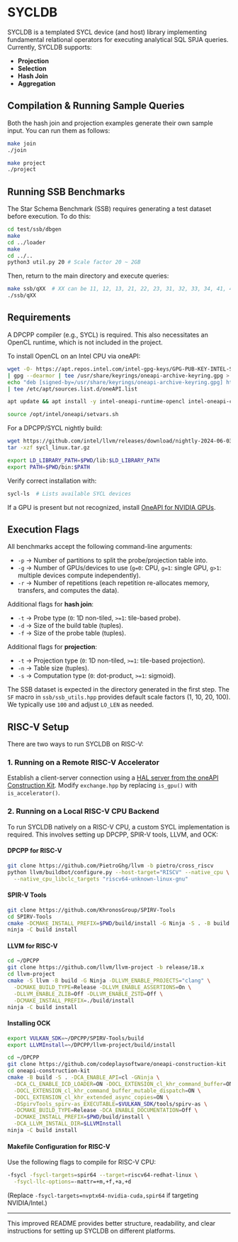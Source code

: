 # SYCLDB

SYCLDB is a templated SYCL device (and host) library implementing fundamental relational operators for executing analytical SQL SPJA queries. Currently, SYCLDB supports:

- **Projection**
- **Selection**
- **Hash Join**
- **Aggregation**

## Compilation & Running Sample Queries

Both the hash join and projection examples generate their own sample input. You can run them as follows:

```bash
make join
./join

make project
./project
```

## Running SSB Benchmarks

The Star Schema Benchmark (SSB) requires generating a test dataset before execution. To do this:

```bash
cd test/ssb/dbgen
make
cd ../loader
make
cd ../..
python3 util.py 20 # Scale factor 20 ~ 2GB
```

Then, return to the main directory and execute queries:

```bash
make ssb/qXX  # XX can be 11, 12, 13, 21, 22, 23, 31, 32, 33, 34, 41, 42, 43
./ssb/qXX
```

## Requirements

A DPCPP compiler (e.g., SYCL) is required. This also necessitates an OpenCL runtime, which is not included in the project.

To install OpenCL on an Intel CPU via oneAPI:

```bash
wget -O- https://apt.repos.intel.com/intel-gpg-keys/GPG-PUB-KEY-INTEL-SW-PRODUCTS.PUB \
| gpg --dearmor | tee /usr/share/keyrings/oneapi-archive-keyring.gpg > /dev/null
echo "deb [signed-by=/usr/share/keyrings/oneapi-archive-keyring.gpg] https://apt.repos.intel.com/oneapi all main" \
| tee /etc/apt/sources.list.d/oneAPI.list

apt update && apt install -y intel-oneapi-runtime-opencl intel-oneapi-compiler-dpcpp-cpp-runtime

source /opt/intel/oneapi/setvars.sh
```

For a DPCPP/SYCL nightly build:

```bash
wget https://github.com/intel/llvm/releases/download/nightly-2024-06-03/sycl_linux.tar.gz
tar -xzf sycl_linux.tar.gz

export LD_LIBRARY_PATH=$PWD/lib:$LD_LIBRARY_PATH
export PATH=$PWD/bin:$PATH
```

Verify correct installation with:

```bash
sycl-ls  # Lists available SYCL devices
```

If a GPU is present but not recognized, install [OneAPI for NVIDIA GPUs](https://developer.codeplay.com/products/oneapi/nvidia/download/).

## Execution Flags

All benchmarks accept the following command-line arguments:

- `-p`  → Number of partitions to split the probe/projection table into.
- `-g`  → Number of GPUs/devices to use (`g=0`: CPU, `g=1`: single GPU, `g>1`: multiple devices compute independently).
- `-r`  → Number of repetitions (each repetition re-allocates memory, transfers, and computes the data).

Additional flags for **hash join**:
- `-t`  → Probe type (`0`: 1D non-tiled, `>=1`: tile-based probe).
- `-d`  → Size of the build table (tuples).
- `-f`  → Size of the probe table (tuples).

Additional flags for **projection**:
- `-t`  → Projection type (`0`: 1D non-tiled, `>=1`: tile-based projection).
- `-n`  → Table size (tuples).
- `-s`  → Computation type (`0`: dot-product, `>=1`: sigmoid).

The SSB dataset is expected in the directory generated in the first step. The `SF` macro in `ssb/ssb_utils.hpp` provides default scale factors (1, 10, 20, 100). We typically use `100` and adjust `LO_LEN` as needed.

## RISC-V Setup

There are two ways to run SYCLDB on RISC-V:

### 1. Running on a Remote RISC-V Accelerator

Establish a client-server connection using a [HAL server from the oneAPI Construction Kit](https://github.com/codeplaysoftware/oneapi-construction-kit/blob/main/examples/hal_cpu_remote_server/README.md#building-the-client). Modify `exchange.hpp` by replacing `is_gpu()` with `is_accelerator()`.

### 2. Running on a Local RISC-V CPU Backend

To run SYCLDB natively on a RISC-V CPU, a custom SYCL implementation is required. This involves setting up DPCPP, SPIR-V tools, LLVM, and OCK:

#### **DPCPP for RISC-V**

```bash
git clone https://github.com/PietroGhg/llvm -b pietro/cross_riscv
python llvm/buildbot/configure.py --host-target="RISCV" --native_cpu \
  --native_cpu_libclc_targets "riscv64-unknown-linux-gnu"
```

#### **SPIR-V Tools**

```bash
git clone https://github.com/KhronosGroup/SPIRV-Tools
cd SPIRV-Tools
cmake -DCMAKE_INSTALL_PREFIX=$PWD/build/install -G Ninja -S . -B build
ninja -C build install
```

#### **LLVM for RISC-V**

```bash
cd ~/DPCPP
git clone https://github.com/llvm/llvm-project -b release/18.x
cd llvm-project
cmake -S llvm -B build -G Ninja -DLLVM_ENABLE_PROJECTS="clang" \
  -DCMAKE_BUILD_TYPE=Release -DLLVM_ENABLE_ASSERTIONS=On \
  -DLLVM_ENABLE_ZLIB=Off -DLLVM_ENABLE_ZSTD=Off \
  -DCMAKE_INSTALL_PREFIX=./build/install
ninja -C build install
```

#### **Installing OCK**

```bash
export VULKAN_SDK=~/DPCPP/SPIRV-Tools/build
export LLVMInstall=~/DPCPP/llvm-project/build/install

cd ~/DPCPP
git clone https://github.com/codeplaysoftware/oneapi-construction-kit
cd oneapi-construction-kit
cmake -B build -S . -DCA_ENABLE_API=cl -GNinja \
  -DCA_CL_ENABLE_ICD_LOADER=ON -DOCL_EXTENSION_cl_khr_command_buffer=ON \
  -DOCL_EXTENSION_cl_khr_command_buffer_mutable_dispatch=ON \
  -DOCL_EXTENSION_cl_khr_extended_async_copies=ON \
  -DSpirvTools_spirv-as_EXECUTABLE=$VULKAN_SDK/tools/spirv-as \
  -DCMAKE_BUILD_TYPE=Release -DCA_ENABLE_DOCUMENTATION=Off \
  -DCMAKE_INSTALL_PREFIX=$PWD/build/install \
  -DCA_LLVM_INSTALL_DIR=$LLVMInstall
ninja -C build install
```

#### **Makefile Configuration for RISC-V**

Use the following flags to compile for RISC-V CPU:

```bash
-fsycl -fsycl-targets=spir64 --target=riscv64-redhat-linux \
  -fsycl-llc-options=-mattr=+m,+f,+a,+d
```

(Replace `-fsycl-targets=nvptx64-nvidia-cuda,spir64` if targeting NVIDIA/Intel.)

---

This improved README provides better structure, readability, and clear instructions for setting up SYCLDB on different platforms.


